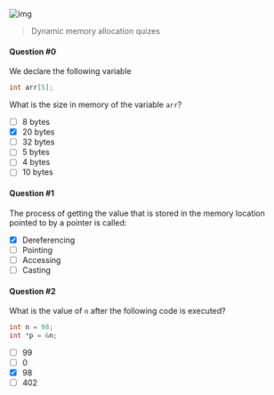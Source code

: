 ![img](https://assets.imaginablefutures.com/media/images/ALX_Logo.max-200x150.png)
> Dynamic memory allocation quizes

#### Question #0
We declare the following variable

```c
int arr[5];
```
What is the size in memory of the variable ```arr```?
* [ ] 8 bytes
* [x] 20 bytes
* [ ] 32 bytes
* [ ] 5 bytes
* [ ] 4 bytes
* [ ] 10 bytes

#### Question #1
The process of getting the value that is stored in the memory location pointed to by a pointer is called:

* [X] Dereferencing
* [ ] Pointing
* [ ] Accessing
* [ ] Casting

#### Question #2
What is the value of ```n``` after the following code is executed?

```c
int n = 98;
int *p = &n;
```
* [ ] 99
* [ ] 0
* [X] 98
* [ ] 402
